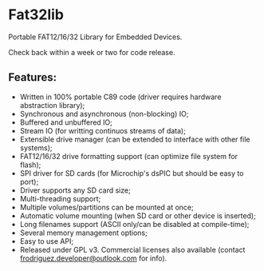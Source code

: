 Fat32lib
========

Portable FAT12/16/32 Library for Embedded Devices.

Check back within a week or two for code release.

Features:
---------

- Written in 100% portable C89 code (driver requires hardware abstraction library);
- Synchronous and asynchronous (non-blocking) IO;
- Buffered and unbuffered IO;
- Stream IO (for writting continuos streams of data);
- Extensible drive manager (can be extended to interface with other file systems);
- FAT12/16/32 drive formatting support (can optimize file system for flash);
- SPI driver for SD cards (for Microchip's dsPIC but should be easy to port);
- Driver supports any SD card size;
- Multi-threading support;
- Multiple volumes/partitions can be mounted at once;
- Automatic volume mounting (when SD card or other device is inserted);
- Long filenames support (ASCII only/can be disabled at compile-time);
- Several memory management options;
- Easy to use API;
- Released under GPL v3. Commercial licenses also available (contact frodriguez.developer@outlook.com for info).
